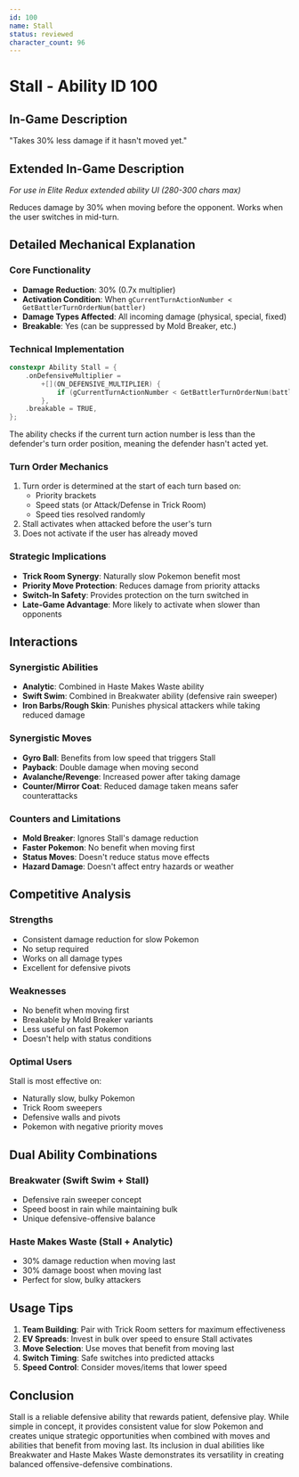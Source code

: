 ```yaml
---
id: 100
name: Stall
status: reviewed
character_count: 96
---
```


# Stall - Ability ID 100

## In-Game Description
"Takes 30% less damage if it hasn't moved yet."

## Extended In-Game Description
*For use in Elite Redux extended ability UI (280-300 chars max)*

Reduces damage by 30% when moving before the opponent. Works when the user switches in mid-turn.

## Detailed Mechanical Explanation

### Core Functionality
- **Damage Reduction**: 30% (0.7x multiplier)
- **Activation Condition**: When `gCurrentTurnActionNumber < GetBattlerTurnOrderNum(battler)`
- **Damage Types Affected**: All incoming damage (physical, special, fixed)
- **Breakable**: Yes (can be suppressed by Mold Breaker, etc.)

### Technical Implementation
```c
constexpr Ability Stall = {
    .onDefensiveMultiplier =
        +[](ON_DEFENSIVE_MULTIPLIER) {
            if (gCurrentTurnActionNumber < GetBattlerTurnOrderNum(battler)) MUL(.7);
        },
    .breakable = TRUE,
};
```

The ability checks if the current turn action number is less than the defender's turn order position, meaning the defender hasn't acted yet.

### Turn Order Mechanics
1. Turn order is determined at the start of each turn based on:
   - Priority brackets
   - Speed stats (or Attack/Defense in Trick Room)
   - Speed ties resolved randomly
2. Stall activates when attacked before the user's turn
3. Does not activate if the user has already moved

### Strategic Implications
- **Trick Room Synergy**: Naturally slow Pokemon benefit most
- **Priority Move Protection**: Reduces damage from priority attacks
- **Switch-In Safety**: Provides protection on the turn switched in
- **Late-Game Advantage**: More likely to activate when slower than opponents

## Interactions

### Synergistic Abilities
- **Analytic**: Combined in Haste Makes Waste ability
- **Swift Swim**: Combined in Breakwater ability (defensive rain sweeper)
- **Iron Barbs/Rough Skin**: Punishes physical attackers while taking reduced damage

### Synergistic Moves
- **Gyro Ball**: Benefits from low speed that triggers Stall
- **Payback**: Double damage when moving second
- **Avalanche/Revenge**: Increased power after taking damage
- **Counter/Mirror Coat**: Reduced damage taken means safer counterattacks

### Counters and Limitations
- **Mold Breaker**: Ignores Stall's damage reduction
- **Faster Pokemon**: No benefit when moving first
- **Status Moves**: Doesn't reduce status move effects
- **Hazard Damage**: Doesn't affect entry hazards or weather

## Competitive Analysis

### Strengths
- Consistent damage reduction for slow Pokemon
- No setup required
- Works on all damage types
- Excellent for defensive pivots

### Weaknesses
- No benefit when moving first
- Breakable by Mold Breaker variants
- Less useful on fast Pokemon
- Doesn't help with status conditions

### Optimal Users
Stall is most effective on:
- Naturally slow, bulky Pokemon
- Trick Room sweepers
- Defensive walls and pivots
- Pokemon with negative priority moves

## Dual Ability Combinations

### Breakwater (Swift Swim + Stall)
- Defensive rain sweeper concept
- Speed boost in rain while maintaining bulk
- Unique defensive-offensive balance

### Haste Makes Waste (Stall + Analytic)
- 30% damage reduction when moving last
- 30% damage boost when moving last
- Perfect for slow, bulky attackers

## Usage Tips

1. **Team Building**: Pair with Trick Room setters for maximum effectiveness
2. **EV Spreads**: Invest in bulk over speed to ensure Stall activates
3. **Move Selection**: Use moves that benefit from moving last
4. **Switch Timing**: Safe switches into predicted attacks
5. **Speed Control**: Consider moves/items that lower speed

## Conclusion

Stall is a reliable defensive ability that rewards patient, defensive play. While simple in concept, it provides consistent value for slow Pokemon and creates unique strategic opportunities when combined with moves and abilities that benefit from moving last. Its inclusion in dual abilities like Breakwater and Haste Makes Waste demonstrates its versatility in creating balanced offensive-defensive combinations.
